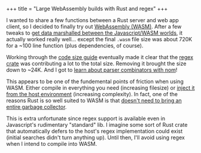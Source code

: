 +++
title = "Large WebAssembly builds with Rust and regex"
+++

I wanted to share a few functions between a Rust server and web app client, so I decided to finally try out [WebAssembly (WASM)](https://developer.mozilla.org/en-US/docs/WebAssembly). After a few tweaks to [get data marshalled between the Javascript/WASM worlds](https://rustwasm.github.io/docs/wasm-bindgen/reference/arbitrary-data-with-serde.html), it actually worked really well... except the final `.wasm` file size was about 720K for a ~100 line function (plus dependencies, of course).

<!-- more -->

Working through the [code size guide](https://rustwasm.github.io/book/reference/code-size.html#the-twiggy-code-size-profiler) eventually made it clear that the [regex crate](https://github.com/rust-lang/regex) was contributing a lot to the total size. Removing it brought the size down to ~24K. And I got to [learn about parser combinators with nom](https://github.com/Geal/nom)!

This appears to be one of the fundemental points of friction when using WASM. Either compile in everything you need (increasing filesize) or [inject it from the host environment](https://rustwasm.github.io/docs/wasm-bindgen/examples/import-js.html) (increasing complexity). In fact, one of the reasons Rust is so well suited to WASM is that [doesn't need to bring an entire garbage collector](https://rustwasm.github.io/docs/book/why-rust-and-webassembly.html).

This is extra unfortunate since regex support is available even in Javascript's rudimentary "standard" lib. I imagine some sort of Rust crate that automatically defers to the host's regex implementation could exist (initial searches didn't turn anything up). Until then, I'll avoid using regex when I intend to compile into WASM.
